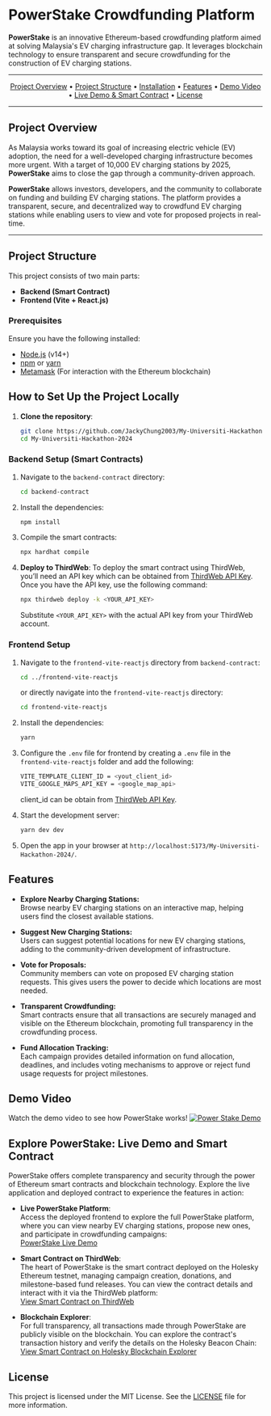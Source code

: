 # PowerStake Crowdfunding Platform

**PowerStake** is an innovative Ethereum-based crowdfunding platform aimed at solving Malaysia's EV charging infrastructure gap. It leverages blockchain technology to ensure transparent and secure crowdfunding for the construction of EV charging stations.

---

<p align="center">
  <a href="#project-overview">Project Overview</a> •
  <a href="#project-structure">Project Structure</a> •
  <a href="#how-to-set-up-the-project-locally">Installation</a> •
  <a href="#features">Features</a> •
  <a href="#demo-video">Demo Video</a> •
  <a href="#explore-powerstake-live-demo-and-smart-contract">Live Demo & Smart Contract</a> •
  <a href="#license">License</a>
</p>

---

## Project Overview

As Malaysia works toward its goal of increasing electric vehicle (EV) adoption, the need for a well-developed charging infrastructure becomes more urgent. With a target of 10,000 EV charging stations by 2025, **PowerStake** aims to close the gap through a community-driven approach.

**PowerStake** allows investors, developers, and the community to collaborate on funding and building EV charging stations. The platform provides a transparent, secure, and decentralized way to crowdfund EV charging stations while enabling users to view and vote for proposed projects in real-time.

---

## Project Structure

This project consists of two main parts:

- **Backend (Smart Contract)**
- **Frontend (Vite + React.js)**

### Prerequisites

Ensure you have the following installed:

- [Node.js](https://nodejs.org/) (v14+)
- [npm](https://www.npmjs.com/get-npm) or [yarn](https://yarnpkg.com/)
- [Metamask](https://metamask.io/download/) (For interaction with the Ethereum blockchain)

## How to Set Up the Project Locally

1. **Clone the repository**:
   ```bash
   git clone https://github.com/JackyChung2003/My-Universiti-Hackathon-2024
   cd My-Universiti-Hackathon-2024
   ```

### Backend Setup (Smart Contracts)

1. Navigate to the `backend-contract` directory:

   ```bash
   cd backend-contract
   ```

2. Install the dependencies:

   ```bash
   npm install
   ```

3. Compile the smart contracts:

   ```bash
   npx hardhat compile
   ```

4. **Deploy to ThirdWeb**:
   To deploy the smart contract using ThirdWeb, you’ll need an API key which can be obtained from [ThirdWeb API Key](https://thirdweb.com/dashboard/settings/api-keys). Once you have the API key, use the following command:
   ```bash
   npx thirdweb deploy -k <YOUR_API_KEY>
   ```
   Substitute `<YOUR_API_KEY>` with the actual API key from your ThirdWeb account.

### Frontend Setup

1. Navigate to the `frontend-vite-reactjs` directory from `backend-contract`:

   ```bash
   cd ../frontend-vite-reactjs
   ```

   or directly navigate into the `frontend-vite-reactjs` directory:

   ```bash
   cd frontend-vite-reactjs
   ```

2. Install the dependencies:

   ```bash
   yarn
   ```

3. Configure the `.env` file for frontend by creating a `.env` file in the `frontend-vite-reactjs` folder and add the following:

   ```bash
   VITE_TEMPLATE_CLIENT_ID = <yout_client_id>
   VITE_GOOGLE_MAPS_API_KEY = <google_map_api>
   ```

   client_id can be obtain from [ThirdWeb API Key](https://thirdweb.com/dashboard/settings/api-keys).

4. Start the development server:

   ```bash
   yarn dev dev
   ```

5. Open the app in your browser at `http://localhost:5173/My-Universiti-Hackathon-2024/`.

## Features

- **Explore Nearby Charging Stations:**  
  Browse nearby EV charging stations on an interactive map, helping users find the closest available stations.

- **Suggest New Charging Stations:**  
  Users can suggest potential locations for new EV charging stations, adding to the community-driven development of infrastructure.

- **Vote for Proposals:**  
  Community members can vote on proposed EV charging station requests. This gives users the power to decide which locations are most needed.

- **Transparent Crowdfunding:**  
  Smart contracts ensure that all transactions are securely managed and visible on the Ethereum blockchain, promoting full transparency in the crowdfunding process.

- **Fund Allocation Tracking:**  
  Each campaign provides detailed information on fund allocation, deadlines, and includes voting mechanisms to approve or reject fund usage requests for project milestones.

## Demo Video
Watch the demo video to see how PowerStake works!
[![Power Stake Demo](https://i9.ytimg.com/vi_webp/8cRCD5kExVI/sddefault.webp?v=6717db06&sqp=CNji6bgG&rs=AOn4CLCKsYZ0qM6zWtkJ3TmTODQbsKzwEg)](https://www.youtube.com/watch?v=8cRCD5kExVI)

## Explore PowerStake: Live Demo and Smart Contract

PowerStake offers complete transparency and security through the power of Ethereum smart contracts and blockchain technology. Explore the live application and deployed contract to experience the features in action:

- **Live PowerStake Platform**:  
  Access the deployed frontend to explore the full PowerStake platform, where you can view nearby EV charging stations, propose new ones, and participate in crowdfunding campaigns:  
  [PowerStake Live Demo](https://jackychung2003.github.io/My-Universiti-Hackathon-2024/)

- **Smart Contract on ThirdWeb**:  
  The heart of PowerStake is the smart contract deployed on the Holesky Ethereum testnet, managing campaign creation, donations, and milestone-based fund releases. You can view the contract details and interact with it via the ThirdWeb platform:  
  [View Smart Contract on ThirdWeb](https://thirdweb.com/holesky/0xd6787384AA1c7876581a1ce46D19Cce0d545664e)

- **Blockchain Explorer**:  
  For full transparency, all transactions made through PowerStake are publicly visible on the blockchain. You can explore the contract's transaction history and verify the details on the Holesky Beacon Chain:  
  [View Smart Contract on Holesky Blockchain Explorer](https://holesky.beaconcha.in/address/0xd6787384aa1c7876581a1ce46d19cce0d545664e)

## License

This project is licensed under the MIT License. See the [LICENSE](LICENSE) file for more information.
